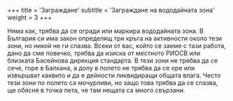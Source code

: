 +++
title = 'Заграждане'
subtitle = 'Заграждане на вододайната зона'
weight = 3
+++

Няма как, трябва да се огради или маркира вододайната зона. В България си има закон определящ три кръга на активности около тези зони, но никой не ги спазва. Всеки от вас, който се заеме с тази работа, дано да сме повечко, трябва да изиска от местното РИОСВ или близката Басейнова дирекция стандарта. В тези зони не трябва да се сече, горе в Балкана, а долу в полето не трябва да се оре или извършват каквито и да е дейности ликвидиращи общата влага. Често тези зони по полето са мочурливи, но защо това трябва да се спазва, ще обясня в точка пета, че там нещата са много свързани.
